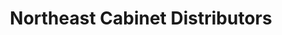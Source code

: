 ---
title: "Northeast Cabinet Distributors"
url: /middletown/northeast-cabinet-distributors/
shop: kitchen
---